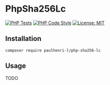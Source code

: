 # PhpSha256Lc

[![PHP Tests](https://github.com/paulhenri-l/php-sha256-lc/actions/workflows/php-tests.yml/badge.svg)](https://github.com/paulhenri-l/laravel-encryptable/actions/workflows/php-tests.yml)
[![PHP Code Style](https://github.com/paulhenri-l/php-sha256-lc/actions/workflows/php-code-style.yml/badge.svg)](https://github.com/paulhenri-l/laravel-encryptable/actions/workflows/php-code-style.yml)
[![License: MIT](https://img.shields.io/badge/License-MIT-blue.svg)](LICENSE)

## Installation

```
composer require paulhenri-l/php-sha256-lc
```

## Usage

TODO
